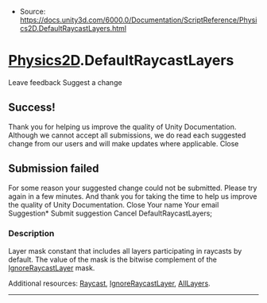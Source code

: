 * Source: https://docs.unity3d.com/6000.0/Documentation/ScriptReference/Physics2D.DefaultRaycastLayers.html

#  [Physics2D](https://docs.unity3d.com/6000.0/Documentation/ScriptReference/Physics2D.html).DefaultRaycastLayers
Leave feedback
Suggest a change
## Success!
Thank you for helping us improve the quality of Unity Documentation. Although we cannot accept all submissions, we do read each suggested change from our users and will make updates where applicable.
Close
## Submission failed
For some reason your suggested change could not be submitted. Please <a>try again</a> in a few minutes. And thank you for taking the time to help us improve the quality of Unity Documentation.
Close
Your name Your email Suggestion* Submit suggestion
Cancel
DefaultRaycastLayers; 
### Description
Layer mask constant that includes all layers participating in raycasts by default.
The value of the mask is the bitwise complement of the [IgnoreRaycastLayer](https://docs.unity3d.com/6000.0/Documentation/ScriptReference/Physics2D.IgnoreRaycastLayer.html) mask.  
  
Additional resources: [Raycast](https://docs.unity3d.com/6000.0/Documentation/ScriptReference/Physics2D.Raycast.html), [IgnoreRaycastLayer](https://docs.unity3d.com/6000.0/Documentation/ScriptReference/Physics2D.IgnoreRaycastLayer.html), [AllLayers](https://docs.unity3d.com/6000.0/Documentation/ScriptReference/Physics2D.AllLayers.html).
* * *
